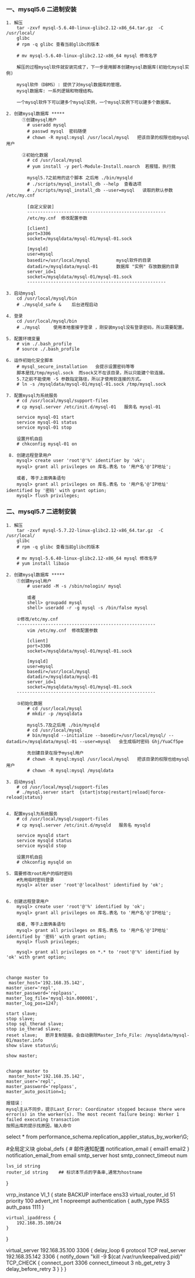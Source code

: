 ### 一、mysql5.6 二进制安装

	1. 解压
		tar -zxvf mysql-5.6.40-linux-glibc2.12-x86_64.tar.gz  -C /usr/local/
		glibc
		# rpm -q glibc 查看当前glibc的版本
		
		# mv mysql-5.6.40-linux-glibc2.12-x86_64 mysql 修改名字
		
		解压的过程mysql软件就安装完成了，下一步是用脚本创建mysql数据库(初始化mysql实例)

		mysql软件（DBMS）: 提供了对mysql数据库的管理。
		mysql数据库: 一系列逻辑和物理结构。
		
		一个mysql软件下可以建多个mysql实例，一个mysql实例下可以建多个数据库。
				
	2. 创建mysql数据库 *****
		  ①创建mysql用户
			# useradd mysql
			# passwd mysql  密码随便
			# chown -R mysql:mysql /usr/local/mysql   把该目录的权限也给mysql用户
			
	 	  ②初始化数据
	 	    # cd /usr/local/mysql
	 		# yum install -y perl-Module-Install.noarch  若报错，执行我
	 		
	 		mysql5.7之前用的这个脚本 之后用 ./bin/mysqld
	 		# ./scripts/mysql_install_db --help  查看选项
			# ./scripts/mysql_install_db --user=mysql   读取的默认参数 /etc/my.cnf
			
			[自定义安装]  
			-----------------------------------------------------
			/etc/my.cnf  修改配置参数
			
			[client]    
			port=3306
			socket=/mysqldata/mysql-01/mysql-01.sock
			
			[mysqld]
			user=mysql  
			basedir=/usr/local/mysql  	      mysql软件的目录
			datadir=/mysqldata/mysql-01	      数据库 "实例" 存放数据的目录
			server_id=1
			socket=/mysqldata/mysql-01/mysql-01.sock
			-----------------------------------------------------
			
	3. 启动mysql
		cd /usr/local/mysql/bin
		# ./mysqld_safe &    后台进程启动
		
	4. 登录
	    cd /usr/local/mysql/bin
	    # ./mysql     使用本地套接字登录 ，刚安装mysql没有登录密码，所以需要配置。
	
	5. 配置环境变量
		# vim ./.bash_profile 
		# source ./.bash_profile 
		
	6. 运作初始化安全脚本
		# mysql_secure_installation   会提示设置密码等等
		脚本是找/tmp/mysql.sock  而sock又不在该目录，所以只能建个软连接。
		5.7之前不能使用 -S 参数指定路径，所以才使用软连接的方式。
		# ln -s /mysqldata/mysql-01/mysql-01.sock /tmp/mysql.sock

	7. 配置mysql为系统服务
		# cd /usr/local/mysql/support-files
		# cp mysql.server /etc/init.d/mysql-01   服务名 mysql-01

		service mysql-01 start
		service mysql-01 status
		service mysql-01 stop
		
		设置开机自启
		# chkconfig mysql-01 on
		
	 8. 创建远程登录用户
	    mysql> create user 'root'@'%' identifier by 'ok';
	    mysql> grant all privileges on 库名.表名 to '用户名'@'IP地址';
	    
	    或者, 等于上面俩条语句 
	    mysql> grant all privileges on 库名.表名 to '用户名'@'IP地址' identified by '密码'	with grant option;
	    mysql> flush privileges;



### 二、mysql5.7 二进制安装
	1. 解压
		tar -zxvf mysql-5.7.22-linux-glibc2.12-x86_64.tar.gz  -C /usr/local/
		glibc
		# rpm -q glibc 查看当前glibc的版本
		
		# mv mysql-5.6.40-linux-glibc2.12-x86_64 mysql 修改名字
		# yum install libaio
		
    2. 创建mysql数据库 *****
    	①创建mysql用户
			# useradd -M -s /sbin/nologin/ mysql   
			
			或者
			shell> groupadd mysql
			shell> useradd -r -g mysql -s /bin/false mysql
		
		②修改/etc/my.cnf	
		-----------------------------------------------------
			vim /etc/my.cnf  修改配置参数
			
			[client]    
			port=3306
			socket=/mysqldata/mysql-01/mysql-01.sock
			
			[mysqld]
			user=mysql  
			basedir=/usr/local/mysql  	      
			datadir=/mysqldata/mysql-01	      
			server_id=1
			socket=/mysqldata/mysql-01/mysql-01.sock
		-----------------------------------------------------
		
		③初始化数据
			# cd /usr/local/mysql
			# mkdir -p /mysqldata
				
	 		mysql5.7及之后用 ./bin/mysqld
	 		# cd /usr/local/mysql
    	    # bin/mysqld --initialize --basedir=/usr/local/mysql/ --datadir=/mysqldata/mysql-01 --user=mysql   会生成临时密码 Ghj/YuaCf5pe
    	
    		先创建目录在授予mysql用户
    		# chown -R mysql:mysql /usr/local/mysql   把该目录的权限也给mysql用户
    		# chown -R mysql:mysql /mysqldata
    
    3. 启动mysql
		# cd /usr/local/mysql/support-files
		# ./mysql.server start  {start|stop|restart|reload|force-reload|status} 
		
		
    4. 配置mysql为系统服务
		# cd /usr/local/mysql/support-files
		# cp mysql.server /etc/init.d/mysqld   服务名 mysqld

		service mysqld start
		service mysqld status
		service mysqld stop
		
		设置开机自启
		# chkconfig mysqld on    

    5. 需要修改root用户的临时密码
    	#先用临时密码登录
		mysql> alter user 'root'@'localhost' identified by 'ok';


    6. 创建远程登录用户
	    mysql> create user 'root'@'%' identified by 'ok';
	    mysql> grant all privileges on 库名.表名 to '用户名'@'IP地址';
	    
	    或者, 等于上面俩条语句 
	    mysql> grant all privileges on 库名.表名 to '用户名'@'IP地址' identified by '密码'	with grant option;
	    mysql> flush privileges; 
	    
	    mysql> grant all privileges on *.* to 'root'@'%' identified by 'ok' with grant option;

  
  
    change master to
	 master_host='192.168.35.142',
    master_user='repl',
    master_password='replpass',
    master_log_file='mysql-bin.000001',
    master_log_pos=1247;
	
	start slave;
	stop slave;
	stop sql_therad slave;
	stop io_therad slave;
	reset slave;   断开复制链接。会自动删除Master_Info_File: /mysqldata/mysql-01/master.info	
	show slave status\G;
	
	show master;
	
	
	change master to
	 master_host='192.168.35.142',
    master_user='repl',
    master_password='replpass',
    master_auto_position=1;
    
    报错误：
    mysql主从不同步，提示Last_Error: Coordinator stopped because there were error(s) in the worker(s). The most recent failure being: Worker 1 failed executing transaction
    按照丛库的提示找原因，输入命令
select * from performance_schema.replication_applier_status_by_worker\G;




#全局定义块
global_defs {
    # 邮件通知配置
    notification_email {
        email1
        email2
    }
    notification_email_from email
    smtp_server host
    smtp_connect_timeout num

    lvs_id string
    router_id string    ## 标识本节点的字条串,通常为hostname
}



vrrp_instance VI_1 {
    state BACKUP
    interface ens33
    virtual_router_id 51
    priority 100
    advert_int 1
    nopreempt
    authentication {
        auth_type PASS
        auth_pass 1111
    }

    virtual_ipaddress {  
        192.168.35.100/24
    }
}

virtual_server 192.168.35.100 3306 { 
    delay_loop 6
    protocol TCP
    real_server 192.168.35.142 3306 { 
        notify_down "kill -9 $(cat /var/run/keepalived.pid)"
        TCP_CHECK { 
            connect_port 3306 
            connect_timeout 3
            nb_get_retry 3
            delay_before_retry 3
        }
    }
}